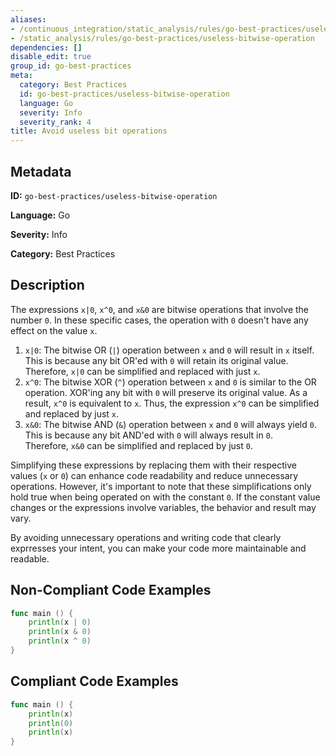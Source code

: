 ```yaml
---
aliases:
- /continuous_integration/static_analysis/rules/go-best-practices/useless-bitwise-operation
- /static_analysis/rules/go-best-practices/useless-bitwise-operation
dependencies: []
disable_edit: true
group_id: go-best-practices
meta:
  category: Best Practices
  id: go-best-practices/useless-bitwise-operation
  language: Go
  severity: Info
  severity_rank: 4
title: Avoid useless bit operations
---
```

<!--  SOURCED FROM https://github.com/DataDog/datadog-static-analyzer-rule-docs -->


## Metadata
**ID:** `go-best-practices/useless-bitwise-operation`

**Language:** Go

**Severity:** Info

**Category:** Best Practices

## Description
The expressions `x|0`, `x^0`, and `x&0` are bitwise operations that involve the number `0`. In these specific cases, the operation with `0` doesn't have any effect on the value `x`.

1.  `x|0`: The bitwise OR (`|`) operation between `x` and `0` will result in `x` itself. This is because any bit OR'ed with `0` will retain its original value. Therefore, `x|0` can be simplified and replaced with just `x`.
2.  `x^0`: The bitwise XOR (`^`) operation between `x` and `0` is similar to the OR operation. XOR'ing any bit with `0` will preserve its original value. As a result, `x^0` is equivalent to `x`. Thus, the expression `x^0` can be simplified and replaced by just `x`.
3.  `x&0`: The bitwise AND (`&`) operation between `x` and `0` will always yield `0`. This is because any bit AND'ed with `0` will always result in `0`. Therefore, `x&0` can be simplified and replaced by just `0`.

Simplifying these expressions by replacing them with their respective values (`x` or `0`) can enhance code readability and reduce unnecessary operations. However, it's important to note that these simplifications only hold true when being operated on with the constant `0`. If the constant value changes or the expressions involve variables, the behavior and result may vary.

By avoiding unnecessary operations and writing code that clearly exprresses your intent, you can make your code more maintainable and readable.


## Non-Compliant Code Examples
```go
func main () {
    println(x | 0)
    println(x & 0)
    println(x ^ 0)
}
```

## Compliant Code Examples
```go
func main () {
    println(x)
    println(0)
    println(x)
}
```
